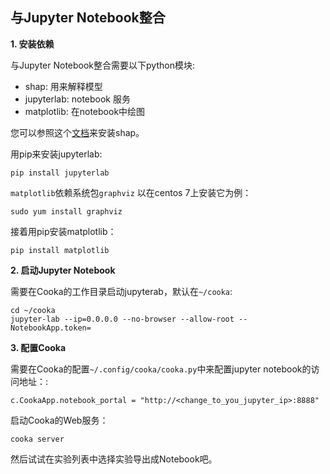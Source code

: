 ## 与Jupyter Notebook整合

**1. 安装依赖**

与Jupyter Notebook整合需要以下python模块:

- shap: 用来解释模型
- jupyterlab: notebook 服务
- matplotlib: 在notebook中绘图

您可以参照这个[文档]()来安装shap。

用pip来安装jupyterlab:
```shell script
pip install jupyterlab
```

`matplotlib`依赖系统包`graphviz` 以在centos 7上安装它为例：

```shell script
sudo yum install graphviz
```

接着用pip安装matplotlib：
```shell script
pip install matplotlib
```

**2. 启动Jupyter Notebook**

需要在Cooka的工作目录启动jupyterab，默认在`~/cooka`: 
```shell script
cd ~/cooka
jupyter-lab --ip=0.0.0.0 --no-browser --allow-root --NotebookApp.token= 
```

**3. 配置Cooka**

需要在Cooka的配置`~/.config/cooka/cooka.py`中来配置jupyter notebook的访问地址：:
```shell script
c.CookaApp.notebook_portal = "http://<change_to_you_jupyter_ip>:8888"
```

启动Cooka的Web服务：
```shell script
cooka server
```

然后试试在实验列表中选择实验导出成Notebook吧。
